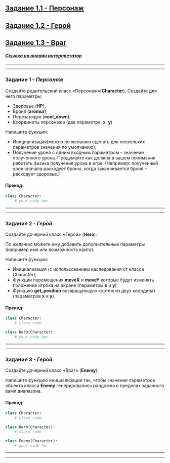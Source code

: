 ## [Задание 1.1 - Персонаж](#task_1)
## [Задание 1.2 - Герой](#task_2)
## [Задание 1.3 - Враг](#task_3)

#### [_Ссылка на онлайн интерпретатор_](https://www.online-python.com/)
_________________________________________
_________________________________________

### Задание 1 - _Персонаж_ <a name="task_1"></a>
Создайте родительский класс «Персонаж»(**Character**).
Создайте для него параметры: 
- Здоровье (**HP**);
- Броня (**aromur**);
- Перезарядка (**cool_down**);
- Координаты персонажа (два параметра: **x**, **y**)

Напишите функции: 
- Инициализация(можно по желанию сделать для нескольких параметров значения по умолчанию);
- Получение урона с одним входным параметром  - значение полученного урона. Продумайте как должна в вашем понимании работать физика получения урона в игре. (Например: полученный урон сначала расходует броню, когда заканчивается броня – расходует здоровье.)


#### Прекод:
```python
class Character:
    # your code her
```

________________________________________
_________________________________________

### Задание 2 - _Герой_ <a name="task_1"></a>
Создайте дочерний класс «Герой» (**Hero**).

По желанию можете ему добавить дополнительные параметры (например имя или возможность крита): 

Напишите функции: 
- Инициализация (с использованием наследования от класса Character);
- Функции перемещения **moveX** и **moveY** которые будут изменять положение игрока на экране (параметры **x** и **y**);
- Функцию **get_position** возвращающую кортеж из двух координат (параметров **x** и **y**).


#### Прекод:
```python
class Character:
    # class code

class Hero(Character):
    # your code her
```

________________________________________
_________________________________________

### Задание 3 - _Герой_ <a name="task_1"></a>
Создайте дочерний класс «Враг» (**Enemy**).

Напишите функцию инициализации так, чтобы значения параметров объекта класса **Enemy** 
генерировались рандомно в пределах заданного вами диапазона.

#### Прекод:
```python
class Character:
    # class code

class Hero(Character):
    # class code

class Enemy(Character):
    # your code her
```

________________________________________
_________________________________________